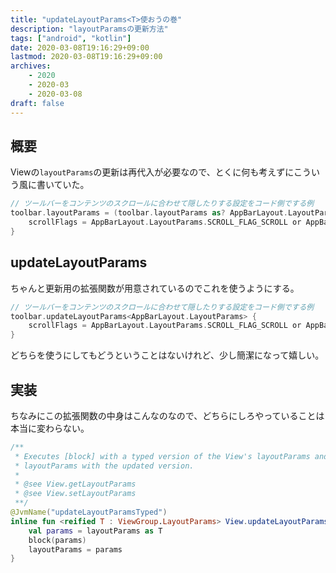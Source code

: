 ```yaml
---
title: "updateLayoutParams<T>使おうの巻"
description: "layoutParamsの更新方法"
tags: ["android", "kotlin"]
date: 2020-03-08T19:16:29+09:00
lastmod: 2020-03-08T19:16:29+09:00
archives:
    - 2020
    - 2020-03
    - 2020-03-08
draft: false
---
```


## 概要

Viewの`layoutParams`の更新は再代入が必要なので、とくに何も考えずにこういう風に書いていた。

```kt
// ツールバーをコンテンツのスクロールに合わせて隠したりする設定をコード側でする例
toolbar.layoutParams = (toolbar.layoutParams as? AppBarLayout.LayoutParams)?.apply {
    scrollFlags = AppBarLayout.LayoutParams.SCROLL_FLAG_SCROLL or AppBarLayout.LayoutParams.SCROLL_FLAG_ENTER_ALWAYS
}
```

## updateLayoutParams

ちゃんと更新用の拡張関数が用意されているのでこれを使うようにする。

```kt
// ツールバーをコンテンツのスクロールに合わせて隠したりする設定をコード側でする例
toolbar.updateLayoutParams<AppBarLayout.LayoutParams> {
    scrollFlags = AppBarLayout.LayoutParams.SCROLL_FLAG_SCROLL or AppBarLayout.LayoutParams.SCROLL_FLAG_ENTER_ALWAYS
}
```

どちらを使うにしてもどうということはないけれど、少し簡潔になって嬉しい。

## 実装

ちなみにこの拡張関数の中身はこんなのなので、どちらにしろやっていることは本当に変わらない。

```kt
/**
 * Executes [block] with a typed version of the View's layoutParams and reassigns the
 * layoutParams with the updated version.
 *
 * @see View.getLayoutParams
 * @see View.setLayoutParams
 **/
@JvmName("updateLayoutParamsTyped")
inline fun <reified T : ViewGroup.LayoutParams> View.updateLayoutParams(block: T.() -> Unit) {
    val params = layoutParams as T
    block(params)
    layoutParams = params
}
```
